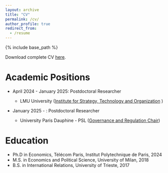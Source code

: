 ```yaml
---
layout: archive 
title: "CV"
permalink: /cv/
author_profile: true
redirect_from:
  - /resume
---
```


{% include base_path %}

Download complete CV <a href="https://www.dropbox.com/scl/fi/kdeg17efr6d4frh2fne7g/CB_cv.pdf?rlkey=dgeka7lo5tkcd0zv5vr1zxjd6&dl=0">here</a>.

Academic Positions
======
* April 2024 - January 2025: Postdoctoral Researcher 
  * LMU University (<a href="https://www.som.lmu.de/isto/en/">Institute for Strategy, Technology and Organization</a> )

* January 2025 - : Postdoctoral Researcher 
  * University Paris Dauphine - PSL (<a href="https://chairgovreg.fondation-dauphine.fr/">Governance and Regulation Chair</a>)

Education
======
* Ph.D in Economics, Télécom Paris, Institut Polytechnique de Paris, 2024
* M.S. in Economics and Political Science, University of Milan, 2018
* B.S. in International Relations, University of Trieste, 2017


